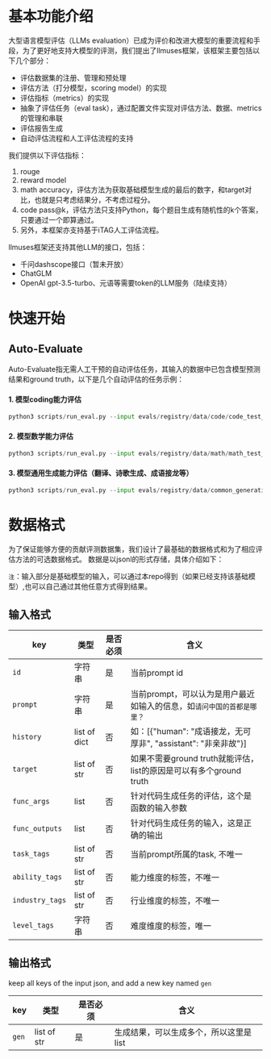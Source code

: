 # 基本功能介绍
大型语言模型评估（LLMs evaluation）已成为评价和改进大模型的重要流程和手段，为了更好地支持大模型的评测，我们提出了llmuses框架，该框架主要包括以下几个部分：
- 评估数据集的注册、管理和预处理
- 评估方法（打分模型，scoring model）的实现
- 评估指标（metrics）的实现
- 抽象了评估任务（eval task），通过配置文件实现对评估方法、数据、metrics的管理和串联
- 评估报告生成
- 自动评估流程和人工评估流程的支持

我们提供以下评估指标：
1. rouge
2. reward model
3. math accuracy，评估方法为获取基础模型生成的最后的数字，和target对比，也就是只考虑结果分，不考虑过程分。
4. code pass@k，评估方法只支持Python，每个题目生成有随机性的k个答案，只要通过一个即算通过。
5. 另外，本框架亦支持基于iTAG人工评估流程。

llmuses框架还支持其他LLM的接口，包括：
- 千问dashscope接口（暂未开放）
- ChatGLM
- OpenAI gpt-3.5-turbo、元语等需要token的LLM服务（陆续支持）


# 快速开始
## Auto-Evaluate

Auto-Evaluate指无需人工干预的自动评估任务，其输入的数据中已包含模型预测结果和ground truth，以下是几个自动评估的任务示例：
#### 1. 模型coding能力评估
```python
python3 scripts/run_eval.py --input evals/registry/data/code/code_test_v2_model_result.jsonl --task_cfg evals/registry/tasks/task_qwen_code.yaml --eval-type=code
```

#### 2. 模型数学能力评估
```python
python3 scripts/run_eval.py --input evals/registry/data/math/math_test_v2_model_result.jsonl --task_cfg evals/registry/tasks/task_qwen_math.yaml --eval-type=math
```

#### 3. 模型通用生成能力评估（翻译、诗歌生成、成语接龙等）
```python
python3 scripts/run_eval.py --input evals/registry/data/common_generation/rouge_test_v7_model_result.jsonl --task_cfg evals/registry/tasks/task_qwen_generation.yaml --eval-type=rouge
```


# 数据格式

为了保证能够方便的贡献评测数据集，我们设计了最基础的数据格式和为了相应评估方法的可选数据格式。 数据是以jsonl的形式存储，具体介绍如下：

`注`：输入部分是基础模型的输入，可以通过本repo得到（如果已经支持该基础模型）,也可以自己通过其他任意方式得到结果。

## 输入格式

| key | 类型 | 是否必须 | 含义 |
| --- | --- | --- | ---|
| `id`| 字符串 | 是 | 当前prompt id|
| `prompt` | 字符串 | 是 | 当前prompt，可以认为是用户最近如输入的信息，如`请问中国的首都是哪里？` |
| `history`| list of dict | 否 | 如：[{"human": "成语接龙，无可厚非", "assistant": "非亲非故"}]|
| `target` | list of str | 否 | 如果不需要ground truth就能评估，list的原因是可以有多个ground truth |
| `func_args`| list | 否 | 针对代码生成任务的评估，这个是函数的输入参数 |
| `func_outputs` | list | 否 | 针对代码生成任务的输入，这是正确的输出 |
| `task_tags` | list of str | 否 | 当前prompt所属的task, 不唯一 |
| `ability_tags` | list of str | 否 | 能力维度的标签，不唯一 |
| `industry_tags` | list of str | 否 | 行业维度的标签，不唯一 |
| `level_tags` | 字符串 | 否 | 难度维度的标签，唯一 |

## 输出格式
keep all keys of the input json, and add a new key named `gen`

| key | 类型 | 是否必须 | 含义 |
| --- | --- | --- | ---|
| `gen`| list of str | 是 | 生成结果，可以生成多个，所以这里是list |

